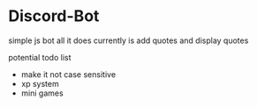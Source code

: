# Discord-Bot
simple js bot
all it does currently is add quotes and display quotes

potential todo list
- make it not case sensitive
- xp system
- mini games
# 
